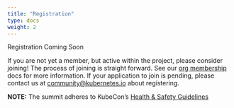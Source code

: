 ```yaml
---
title: "Registration"
type: docs
weight: 2
---
```


Registration Coming Soon


If you are not yet a member, but active within the project, please consider
joining! The process of joining is straight forward. See our [org membership]
docs for more information. If your application to join is pending, please
contact us at community@kubernetes.io about registering.



**NOTE:** The summit adheres to KubeCon’s [Health & Safety Guidelines]

[Kubernetes orgs]: /events/2023/kcseu/faq/#why-do-i-need-to-be-a-kubernetes-org-member-to-attend-in-person
[org membership]: https://github.com/kubernetes/community/blob/master/community-membership.md#member
[Health & Safety Guidelines]: https://events.linuxfoundation.org/kubecon-cloudnativecon-europe/attend/health-and-safety/
